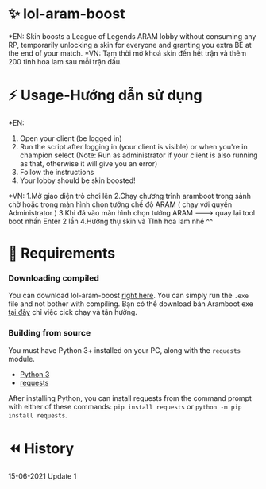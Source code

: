 # ✨ lol-aram-boost

*EN: Skin boosts a League of Legends ARAM lobby without consuming any RP, temporarily unlocking a skin for everyone and granting you extra BE at the end of your match.
*VN: Tạm thời mở khoá skin đến hết trận và thêm 200 tinh hoa lam sau  mỗi trận đấu.

# ⚡ Usage-Hướng dẫn sử dụng

*EN:
1. Open your client (be logged in)
2. Run the script after logging in (your client is visible) or when you're in champion select (Note: Run as administrator if your client is also running as that, otherwise it will give you an error)
3. Follow the instructions
4. Your lobby should be skin boosted!

*VN:
1.Mở giao diện trò chơi lên 
2.Chạy chương trình aramboot trong sảnh chờ hoặc trong màn hình chọn tướng chế độ ARAM ( chạy với quyền Administrator )
3.Khi đã vào màn hình chọn tướng ARAM ---> quay lại tool boot nhấn Enter 2 lần 
4.Hưởng thụ skin và TInh hoa lam nhé ^^ 

# 🔧 Requirements

### Downloading compiled

You can download lol-aram-boost [right here](https://github.com/ishyness/Aramboot/releases/download/untagged-bcf7ec5d3dfe1f6b6d5e/aramboot.exe). You can simply run the `.exe` file and not bother with compiling.
Bạn có thể download bản Aramboot exe [tại đây](https://github.com/ishyness/Aramboot/releases/download/untagged-bcf7ec5d3dfe1f6b6d5e/aramboot.exe) chỉ việc cick chạy và tận hưởng.

### Building from source

You must have Python 3+ installed on your PC, along with the `requests` module. 

- [Python 3](https://www.python.org/downloads/)
- [requests](https://pypi.org/project/requests/)

After installing Python, you can install requests from the command prompt with either of these commands: `pip install requests` or `python -m pip install requests`.

# ⏪ History
15-06-2021 Update 1
